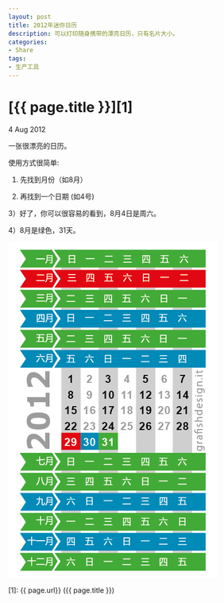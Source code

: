 ```yaml
---
layout: post
title: 2012年迷你日历
description: 可以打印随身携带的漂亮日历，只有名片大小。
categories:
- Share
tags:
- 生产工具
---
```


# [{{ page.title }}][1]

4 Aug 2012

一张很漂亮的日历。

使用方式很简单:

1) 先找到月份（如8月）

2) 再找到一个日期 (如4号)

3）好了，你可以很容易的看到，8月4日是周六。

4）8月是绿色，31天。

![2012Calendar](/resources/2012CalendarChinese.jpg)


[1]:    {{ page.url}}  ({{ page.title }})
